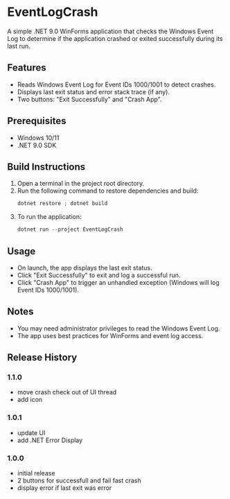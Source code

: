 # EventLogCrash

A simple .NET 9.0 WinForms application that checks the Windows Event Log to determine if the application crashed or exited successfully during its last run.

## Features
- Reads Windows Event Log for Event IDs 1000/1001 to detect crashes.
- Displays last exit status and error stack trace (if any).
- Two buttons: "Exit Successfully" and "Crash App".

## Prerequisites
- Windows 10/11
- .NET 9.0 SDK

## Build Instructions

1. Open a terminal in the project root directory.
2. Run the following command to restore dependencies and build:
   ```powershell
   dotnet restore ; dotnet build
   ```
3. To run the application:
   ```powershell
   dotnet run --project EventLogCrash
   ```

## Usage
- On launch, the app displays the last exit status.
- Click "Exit Successfully" to exit and log a successful run.
- Click "Crash App" to trigger an unhandled exception (Windows will log Event IDs 1000/1001).

## Notes
- You may need administrator privileges to read the Windows Event Log.
- The app uses best practices for WinForms and event log access.

## Release History

### 1.1.0
- move crash check out of UI thread
- add icon

### 1.0.1
- update UI
- add .NET Error Display

### 1.0.0
- initial release
- 2 buttons for successfull and fail fast crash
- display error if last exit was error